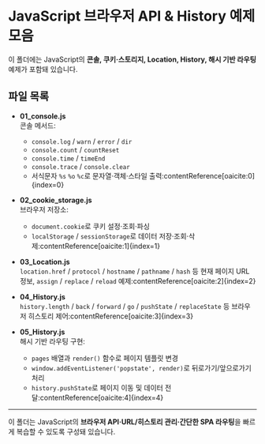 # JavaScript 브라우저 API & History 예제 모음

이 폴더에는 JavaScript의 **콘솔, 쿠키·스토리지, Location, History, 해시 기반 라우팅** 예제가 포함돼 있습니다.

## 파일 목록

- **01_console.js**  
  콘솔 메서드:
    - `console.log` / `warn` / `error` / `dir`
    - `console.count` / `countReset`
    - `console.time` / `timeEnd`
    - `console.trace` / `console.clear`
    - 서식문자 `%s` `%o` `%c`로 문자열·객체·스타일 출력:contentReference[oaicite:0]{index=0}

- **02_cookie_storage.js**  
  브라우저 저장소:
    - `document.cookie`로 쿠키 설정·조회·파싱
    - `localStorage` / `sessionStorage`로 데이터 저장·조회·삭제:contentReference[oaicite:1]{index=1}

- **03_Location.js**  
  `location.href` / `protocol` / `hostname` / `pathname` / `hash` 등 현재 페이지 URL 정보, `assign` / `replace` / `reload` 예제:contentReference[oaicite:2]{index=2}

- **04_History.js**  
  `history.length` / `back` / `forward` / `go` / `pushState` / `replaceState` 등 브라우저 히스토리 제어:contentReference[oaicite:3]{index=3}

- **05_History.js**  
  해시 기반 라우팅 구현:
    - `pages` 배열과 `render()` 함수로 페이지 템플릿 변경
    - `window.addEventListener('popstate', render)`로 뒤로가기/앞으로가기 처리
    - `history.pushState`로 페이지 이동 및 데이터 전달:contentReference[oaicite:4]{index=4}

---

이 폴더는 JavaScript의 **브라우저 API·URL/히스토리 관리·간단한 SPA 라우팅**을 빠르게 복습할 수 있도록 구성돼 있습니다.
